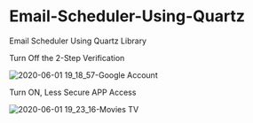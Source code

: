# Email-Scheduler-Using-Quartz
Email Scheduler Using Quartz Library

Turn Off the 2-Step Verification<br/>

![2020-06-01 19_18_57-Google Account](https://user-images.githubusercontent.com/35772312/83415730-322d2080-a43d-11ea-8dfe-caced7305da2.png)

Turn ON, Less Secure APP Access<br/>

![2020-06-01 19_23_16-Movies   TV](https://user-images.githubusercontent.com/35772312/83415977-9e0f8900-a43d-11ea-9c3e-d568c7d9faac.png)
